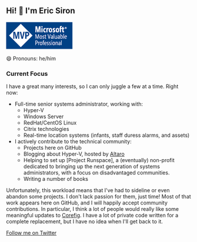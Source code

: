 ## Hi! 👋 I'm Eric Siron

![MVP Web Logo](images/MVP_Web.png)

😄 Pronouns: he/him

### Current Focus

I have a great many interests, so I can only juggle a few at a time. Right now:

* Full-time senior systems administrator, working with:
  * Hyper-V
  * Windows Server
  * RedHat/CentOS Linux
  * Citrix technologies
  * Real-time location systems (infants, staff duress alarms, and assets)
* I actively contribute to the technical community:
  * Projects here on GitHub
  * Blogging about Hyper-V, hosted by [Altaro](https://www.altaro.com/hyper-v/author/eric-siron/)
  * Helping to set up [Project Runspace], a (eventually) non-profit dedicated to bringing up the next generation of systems administrators, with a focus on disadvantaged communities.
  * Writing a number of books
  
Unfortunately, this workload means that I've had to sideline or even abandon some projects. I don't lack passion for them, just time! Most of that work appears here on GitHub, and I will happily accept community contributions. In particular, I think a lot of people would really like some meaningful updates to [Corefig](https://github.com/ejsiron/Corefig). I have a lot of private code written for a complete replacement, but I have no idea when I'll get back to it.

[Follow me on Twitter](https://twitter.com/EricSiron)

<!--
**ejsiron/ejsiron** is a ✨ _special_ ✨ repository because its `README.md` (this file) appears on your GitHub profile.

Here are some ideas to get you started:

- 🔭 I’m currently working on ...
- 🌱 I’m currently learning ...
- 👯 I’m looking to collaborate on ...
- 🤔 I’m looking for help with ...
- 💬 Ask me about ...
- 📫 How to reach me: ...
- 😄 Pronouns: ...
- ⚡ Fun fact: ...
-->
